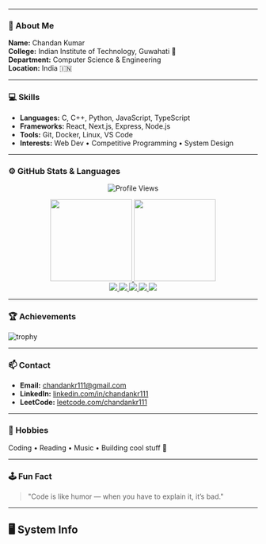 
---

### 🧠 About Me

**Name:** Chandan Kumar  
**College:** Indian Institute of Technology, Guwahati 🏫  
**Department:** Computer Science & Engineering  
**Location:** India 🇮🇳  

---

### 💻 Skills
- **Languages:** C, C++, Python, JavaScript, TypeScript  
- **Frameworks:** React, Next.js, Express, Node.js  
- **Tools:** Git, Docker, Linux, VS Code  
- **Interests:** Web Dev • Competitive Programming • System Design  

---

### ⚙️ GitHub Stats & Languages

<div align="center">

![Profile Views](https://komarev.com/ghpvc/?username=chandankr111&color=blue&style=flat-square&label=Profile+Views)

<a href="https://github.com/chandankr111">
  <img src="https://github-readme-stats.vercel.app/api?username=chandankr111&show_icons=true&theme=radical&hide_border=true" height="165"/>
</a>
<a href="https://github.com/chandankr111">
  <img src="https://github-readme-stats.vercel.app/api/top-langs/?username=chandankr111&layout=compact&theme=radical&hide_border=true" height="165"/>
</a>

<br>

<a href="https://github-profile-summary-cards.vercel.app/api/cards/profile-details?username=chandankr111&theme=radical">
  <img src="https://github-profile-summary-cards.vercel.app/api/cards/profile-details?username=chandankr111&theme=radical"/>
</a>

<a href="https://github-profile-summary-cards.vercel.app/api/cards/repos-per-language?username=chandankr111&theme=radical">
  <img src="https://github-profile-summary-cards.vercel.app/api/cards/repos-per-language?username=chandankr111&theme=radical" />
</a>
<a href="https://github-profile-summary-cards.vercel.app/api/cards/most-commit-language?username=chandankr111&theme=radical">
  <img src="https://github-profile-summary-cards.vercel.app/api/cards/most-commit-language?username=chandankr111&theme=radical" />
</a>

<a href="https://github-profile-summary-cards.vercel.app/api/cards/stats?username=chandankr111&theme=radical">
  <img src="https://github-profile-summary-cards.vercel.app/api/cards/stats?username=chandankr111&theme=radical"/>
</a>
<a href="https://github-profile-summary-cards.vercel.app/api/cards/productive-time?username=chandankr111&theme=radical&utcOffset=5.5">
  <img src="https://github-profile-summary-cards.vercel.app/api/cards/productive-time?username=chandankr111&theme=radical&utcOffset=5.5"/>
</a>

</div>

---

### 🏆 Achievements

![trophy](https://github-profile-trophy.vercel.app/?username=chandankr111&theme=radical&margin-w=10&margin-h=10)

---

### 📫 Contact
- **Email:** chandankr111@gmail.com  
- **LinkedIn:** [linkedin.com/in/chandankr111](https://linkedin.com/in/chandankr111)  
- **LeetCode:** [leetcode.com/chandankr111](https://leetcode.com/chandankr111)  

---

### 🧩 Hobbies
Coding • Reading • Music • Building cool stuff 🚀  

---

### 🕹️ Fun Fact
> "Code is like humor — when you have to explain it, it’s bad."

---

## 🖥️ System Info

